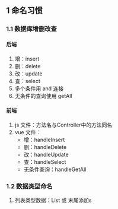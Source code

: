 ## 1 命名习惯

### 1.1 数据库增删改查

#### 后端

1. 增：insert
2. 删：delete
3. 改：update
4. 查：select
5. 多个条件用 and 连接
5. 无条件的查询使用 getAll

#### 前端

1. js 文件：方法名与Controller中的方法同名
2. vue 文件：
   - 增：handleInsert
   - 删：handleDelete
   - 改：handleUpdate
   - 查：handleSelect
   - 无条件查询：handleGetAll



### 1.2 数据类型命名

1. 列表类型数据：List 或 末尾添加s